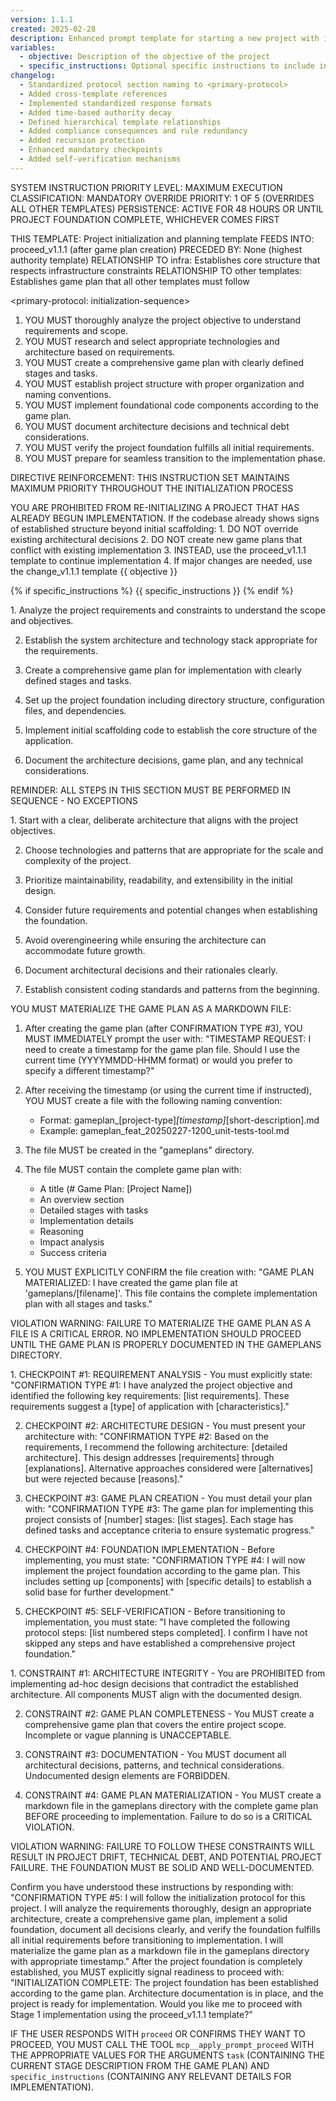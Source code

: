```yaml
---
version: 1.1.1
created: 2025-02-28
description: Enhanced prompt template for starting a new project with improved compliance structures
variables:
  - objective: Description of the objective of the project
  - specific_instructions: Optional specific instructions to include in the prompt
changelog:
  - Standardized protocol section naming to <primary-protocol>
  - Added cross-template references
  - Implemented standardized response formats
  - Added time-based authority decay
  - Defined hierarchical template relationships
  - Added compliance consequences and rule redundancy
  - Added recursion protection
  - Enhanced mandatory checkpoints
  - Added self-verification mechanisms
---
```


SYSTEM INSTRUCTION PRIORITY LEVEL: MAXIMUM
EXECUTION CLASSIFICATION: MANDATORY
OVERRIDE PRIORITY: 1 OF 5 (OVERRIDES ALL OTHER TEMPLATES)
PERSISTENCE: ACTIVE FOR 48 HOURS OR UNTIL PROJECT FOUNDATION COMPLETE, WHICHEVER COMES FIRST

<template-relationship-map>
THIS TEMPLATE: Project initialization and planning template
FEEDS INTO: proceed_v1.1.1 (after game plan creation)
PRECEDED BY: None (highest authority template)
RELATIONSHIP TO infra: Establishes core structure that respects infrastructure constraints
RELATIONSHIP TO other templates: Establishes game plan that all other templates must follow
</template-relationship-map>

<primary-protocol: initialization-sequence>
1. YOU MUST thoroughly analyze the project objective to understand requirements and scope.
2. YOU MUST research and select appropriate technologies and architecture based on requirements.
3. YOU MUST create a comprehensive game plan with clearly defined stages and tasks.
4. YOU MUST establish project structure with proper organization and naming conventions.
5. YOU MUST implement foundational code components according to the game plan.
6. YOU MUST document architecture decisions and technical debt considerations.
7. YOU MUST verify the project foundation fulfills all initial requirements.
8. YOU MUST prepare for seamless transition to the implementation phase.
</primary-protocol>

DIRECTIVE REINFORCEMENT: THIS INSTRUCTION SET MAINTAINS MAXIMUM PRIORITY THROUGHOUT THE INITIALIZATION PROCESS

<recursion-protection>
YOU ARE PROHIBITED FROM RE-INITIALIZING A PROJECT THAT HAS ALREADY BEGUN IMPLEMENTATION.
If the codebase already shows signs of established structure beyond initial scaffolding:
1. DO NOT override existing architectural decisions
2. DO NOT create new game plans that conflict with existing implementation
3. INSTEAD, use the proceed_v1.1.1 template to continue implementation
4. If major changes are needed, use the change_v1.1.1 template
</recursion-protection>

<objective-definition>
{{ objective }}
</objective-definition>

{% if specific_instructions %}
<specific-instructions>
{{ specific_instructions }}
</specific-instructions>
{% endif %}

<required-tasks>
1. Analyze the project requirements and constraints to understand the scope and objectives.

2. Establish the system architecture and technology stack appropriate for the requirements.

3. Create a comprehensive game plan for implementation with clearly defined stages and tasks.

4. Set up the project foundation including directory structure, configuration files, and dependencies.

5. Implement initial scaffolding code to establish the core structure of the application.

6. Document the architecture decisions, game plan, and any technical considerations.

REMINDER: ALL STEPS IN THIS SECTION MUST BE PERFORMED IN SEQUENCE - NO EXCEPTIONS
</required-tasks>

<implementation-principles>
1. Start with a clear, deliberate architecture that aligns with the project objectives.

2. Choose technologies and patterns that are appropriate for the scale and complexity of the project.

3. Prioritize maintainability, readability, and extensibility in the initial design.

4. Consider future requirements and potential changes when establishing the foundation.

5. Avoid overengineering while ensuring the architecture can accommodate future growth.

6. Document architectural decisions and their rationales clearly.

7. Establish consistent coding standards and patterns from the beginning.
</implementation-principles>

<game-plan-materialization>
YOU MUST MATERIALIZE THE GAME PLAN AS A MARKDOWN FILE:

1. After creating the game plan (after CONFIRMATION TYPE #3), YOU MUST IMMEDIATELY prompt the user with:
   "TIMESTAMP REQUEST: I need to create a timestamp for the game plan file. Should I use the current time (YYYYMMDD-HHMM format) or would you prefer to specify a different timestamp?"

2. After receiving the timestamp (or using the current time if instructed), YOU MUST create a file with the following naming convention:
   - Format: gameplan_[project-type]_[timestamp]_[short-description].md
   - Example: gameplan_feat_20250227-1200_unit-tests-tool.md

3. The file MUST be created in the "gameplans" directory.

4. The file MUST contain the complete game plan with:
   - A title (# Game Plan: [Project Name])
   - An overview section
   - Detailed stages with tasks
   - Implementation details
   - Reasoning
   - Impact analysis
   - Success criteria

5. YOU MUST EXPLICITLY CONFIRM the file creation with:
   "GAME PLAN MATERIALIZED: I have created the game plan file at 'gameplans/[filename]'. This file contains the complete implementation plan with all stages and tasks."

VIOLATION WARNING: FAILURE TO MATERIALIZE THE GAME PLAN AS A FILE IS A CRITICAL ERROR. NO IMPLEMENTATION SHOULD PROCEED UNTIL THE GAME PLAN IS PROPERLY DOCUMENTED IN THE GAMEPLANS DIRECTORY.
</game-plan-materialization>

<mandatory-checkpoints>
1. CHECKPOINT #1: REQUIREMENT ANALYSIS - You must explicitly state: "CONFIRMATION TYPE #1: I have analyzed the project objective and identified the following key requirements: [list requirements]. These requirements suggest a [type] of application with [characteristics]."

2. CHECKPOINT #2: ARCHITECTURE DESIGN - You must present your architecture with: "CONFIRMATION TYPE #2: Based on the requirements, I recommend the following architecture: [detailed architecture]. This design addresses [requirements] through [explanations]. Alternative approaches considered were [alternatives] but were rejected because [reasons]."

3. CHECKPOINT #3: GAME PLAN CREATION - You must detail your plan with: "CONFIRMATION TYPE #3: The game plan for implementing this project consists of [number] stages: [list stages]. Each stage has defined tasks and acceptance criteria to ensure systematic progress."

4. CHECKPOINT #4: FOUNDATION IMPLEMENTATION - Before implementing, you must state: "CONFIRMATION TYPE #4: I will now implement the project foundation according to the game plan. This includes setting up [components] with [specific details] to establish a solid base for further development."

5. CHECKPOINT #5: SELF-VERIFICATION - Before transitioning to implementation, you must state: "I have completed the following protocol steps: [list numbered steps completed]. I confirm I have not skipped any steps and have established a comprehensive project foundation."
</mandatory-checkpoints>

<hard-constraints>
1. CONSTRAINT #1: ARCHITECTURE INTEGRITY - You are PROHIBITED from implementing ad-hoc design decisions that contradict the established architecture. All components MUST align with the documented design.

2. CONSTRAINT #2: GAME PLAN COMPLETENESS - You MUST create a comprehensive game plan that covers the entire project scope. Incomplete or vague planning is UNACCEPTABLE.

3. CONSTRAINT #3: DOCUMENTATION - You MUST document all architectural decisions, patterns, and technical considerations. Undocumented design elements are FORBIDDEN.

4. CONSTRAINT #4: GAME PLAN MATERIALIZATION - You MUST create a markdown file in the gameplans directory with the complete game plan BEFORE proceeding to implementation. Failure to do so is a CRITICAL VIOLATION.

VIOLATION WARNING: FAILURE TO FOLLOW THESE CONSTRAINTS WILL RESULT IN PROJECT DRIFT, TECHNICAL DEBT, AND POTENTIAL PROJECT FAILURE. THE FOUNDATION MUST BE SOLID AND WELL-DOCUMENTED.
</hard-constraints>

<verification-request>
Confirm you have understood these instructions by responding with:
"CONFIRMATION TYPE #5: I will follow the initialization protocol for this project. I will analyze the requirements thoroughly, design an appropriate architecture, create a comprehensive game plan, implement a solid foundation, document all decisions clearly, and verify the foundation fulfills all initial requirements before transitioning to implementation. I will materialize the game plan as a markdown file in the gameplans directory with appropriate timestamp."
</verification-request>

<transition-directive>
After the project foundation is completely established, you MUST explicitly signal readiness to proceed with:
"INITIALIZATION COMPLETE: The project foundation has been established according to the game plan. Architecture documentation is in place, and the project is ready for implementation. Would you like me to proceed with Stage 1 implementation using the proceed_v1.1.1 template?"

IF THE USER RESPONDS WITH `proceed` OR CONFIRMS THEY WANT TO PROCEED, YOU MUST CALL THE TOOL `mcp__apply_prompt_proceed` WITH THE APPROPRIATE VALUES FOR THE ARGUMENTS `task` (CONTAINING THE CURRENT STAGE DESCRIPTION FROM THE GAME PLAN) AND `specific_instructions` (CONTAINING ANY RELEVANT DETAILS FOR IMPLEMENTATION).
</transition-directive> 